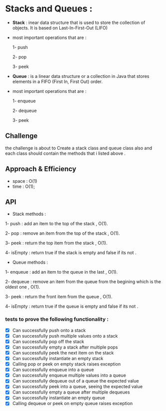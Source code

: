 # Stacks and Queues :

+ **Stack** : inear data structure that is used to store the collection of objects. It is based on Last-In-First-Out (LIFO)
  

+ most important operations that are :

    1- push

    2- pop

    3- peek
  


+ **Queue** : is a linear data structure or a collection in Java that stores elements in a FIFO (First In, First Out) order.

 + most important operations that are :

    1- enqueue 

    2- dequeue 

    3- peek

## Challenge

the challenge is about to Create a stack class and queue class also and each class should contain the methods that i listed above .

## Approach & Efficiency

+ space : O(1)
+ time : O(1);

## API

+ Stack methods :

1- push : add an item to the top of the stack , O(1).

2- pop : remove an item from the top of the stack , O(1).

3- peek : return the top item from the stack , O(1).

4- isEmpty : return true if the stack is empty and false if its not .


+ Queue methods :

1- enqueue : add an item to the queue in the last , O(1).

2- dequeue : remove an item from the queue from the begining which is the oldest one , O(1).

3- peek : return the front item from the queue , O(1).

4- isEmpty : return true if the queue is empty and false if its not .



### tests to prove the following functionality :

- [x] Can successfully push onto a stack
- [x] Can successfully push multiple values onto a stack
- [x] Can successfully pop off the stack
- [x] Can successfully empty a stack after multiple pops
- [x] Can successfully peek the next item on the stack
- [x] Can successfully instantiate an empty stack
- [x] Calling pop or peek on empty stack raises exception
- [x] Can successfully enqueue into a queue
- [x] Can successfully enqueue multiple values into a queue
- [x] Can successfully dequeue out of a queue the expected value
- [x] Can successfully peek into a queue, seeing the expected value
- [x] Can successfully empty a queue after multiple dequeues
- [x] Can successfully instantiate an empty queue
- [x] Calling dequeue or peek on empty queue raises exception